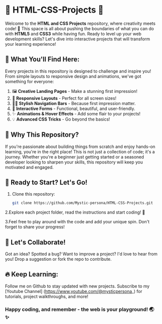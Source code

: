 # :art: HTML-CSS-Projects :rocket:
Welcome to the **HTML and CSS Projects** repository, where creativity meets code! :tada: This space is all about pushing the boundaries of what you can do with **HTML5** and **CSS3** while having fun. Ready to level up your web development skills? Let's dive into interactive projects that will transform your learning experience!

## :star2: What You'll Find Here:
Every projects in this repository is designed to challenge and inspire you! From simple layouts to responsive design and animations, we've got something for everyone:
1. :framed_picture: **Creative Landing Pages** - Make a stunning first impression!
2. :iphone: **Responsive Layouts** - Perfect for all screen sizes!
3. :artist: **Stylish Navigation Bars** - Because first impression matter.
4. :memo: **Interactive Forms** - Functional, beautiful, and user-friendly.
5. :sparkles: **Animations & Hover Effects** - Add some flair to your projects!
6. :bulb: **Advanced CSS Tricks** - Go beyond the basics!

## :thinking: Why This Repository?
If you're passionate about building things from scratch and enjoy hands-on learning, you're in the right place! This is not just a collection of code; it's a journey. Whether you're a beginner just getting started or a seasoned developer looking to sharpen your skills, this repository will keep you motivated and engaged.

## :rocket: Ready to Start? Let's Go!
1. Clone this repository:
   ```bash
   git clone https://github.com/Mystic-persona/HTML-CSS-Projects.git

 2.Explore each project folder, read the instructions and start coding! :rocket:

 3.Feel free to play around with the code and add your unique spin. Don't forget to share your progress!

## :speech_balloon: Let's Collaborate!

Got an idea? Spotted a bug? Want to improve a project? I'd love to hear from you! Drop a suggestion or fork the repo to contribute.

## :fire: Keep Learning:
Follow me on Github to stay updated with new projects.
Subscribe to my [Youtube Channel]
(https://www.youtube.com/@mysticpersona_) for tutorials, project walkthroughs, and more!

### Happy coding, and remember - the web is your playground! :earth_asia: :sparkles: